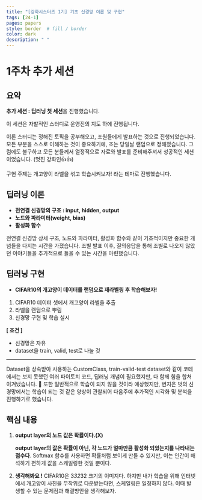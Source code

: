 ```yaml
---
title: "[강화시스터즈 1기] 기초 신경망 이론 및 구현"
tags: [24-1]
pages: papers
style: border  # fill / border 
color: dark
description: " "
---
```

# 1주차 추가 세션

## 요약

**추가 세션 : 딥러닝 첫 세션**을 진행했습니다. 

이 세션은 자발적인 스터디로 운영진의 지도 하에 진행됩니다. 

이론 스터디는 정해진 토픽을 공부해오고, 조원들에게 발표하는 것으로 진행되었습니다. 모든 부분을 스스로 이해하는 것이 중요하기에, 조는 당일날 랜덤으로 정해졌습니다. 그럼에도 불구하고 모든 분들께서 열정적으로 자료와 발표를 준비해주셔서 성공적인 세션이었습니다. (멋진 강화인👍👍) 

구현 주제는 개고양이 라벨을 섞고 학습시켜보자! 라는 테마로 진행했습니다. 

## 딥러닝 이론

- **전연결 신경망의 구조 : input, hidden, output**
- **노드와 파라미터(weight, bias)**
- **활성화 함수**

전연결 신경망 상세 구조, 노드와 파라미터, 활성화 함수와 같이 기초적이지만 중요한 개념들을 다지는 시간을 가졌습니다. 조별 발표 이후, 질의응답을 통해 조별로 나오지 않았던 이야기들을 추가적으로 들을 수 있는 시간을 마련했습니다. 

## 딥러닝 구현

- **CIFAR10의 개고양이 데이터를 랜덤으로 재라벨링 후 학습해보자!**
1. CIFAR10 데이터 셋에서 개고양이 라벨을 추출
2. 라벨을 랜덤으로 뿌림 
3. 신경망 구현 및 학습 실시 

**[ 조건 ]**

- 신경망은 자유
- dataset을 train, valid, test로 나눌 것

---

Dataset을 상속받아 사용하는 CustomClass, train-valid-test dataset와 같이 코테에서는 보지 못했던 여러 파이토치 코드, 딥러닝 개념이 필요했지만, 다 함께 힘을 합쳐 이겨냈습니다. 🙌 또한 일반적으로 학습이 되지 않을 것이라 예상했지만, 변지은 벗의 신경망에서는 학습이 되는 것 같은 양상이 관찰되어 다음주에 추가적인 시각화 및 분석을 진행하기로 했습니다. 

## 핵심 내용

1. **output layer의 노드 값은 확률이다.(X)**
    
    **output layer의 값은 확률이 아닌, 각 노드가 얼마만큼 활성화 되었는지를 나타내는 점수다**. Softmax 함수를 사용하면 확률처럼 보이게 만들 수 있지만, 이는 인간이 해석하기 편하게 값을 스케일링한 것일 뿐이다. 
    
2. **생각해봐요 !** 
CIFAR10은 3*32*32 크기의 이미지다. 하지만 내가 학습을 위해 인터넷에서 개고양이 사진을 무작위로 다운받는다면, 스케일링은 일정하지 않다. 이때 발생할 수 있는 문제점과 해결방안을 생각해보자. 
